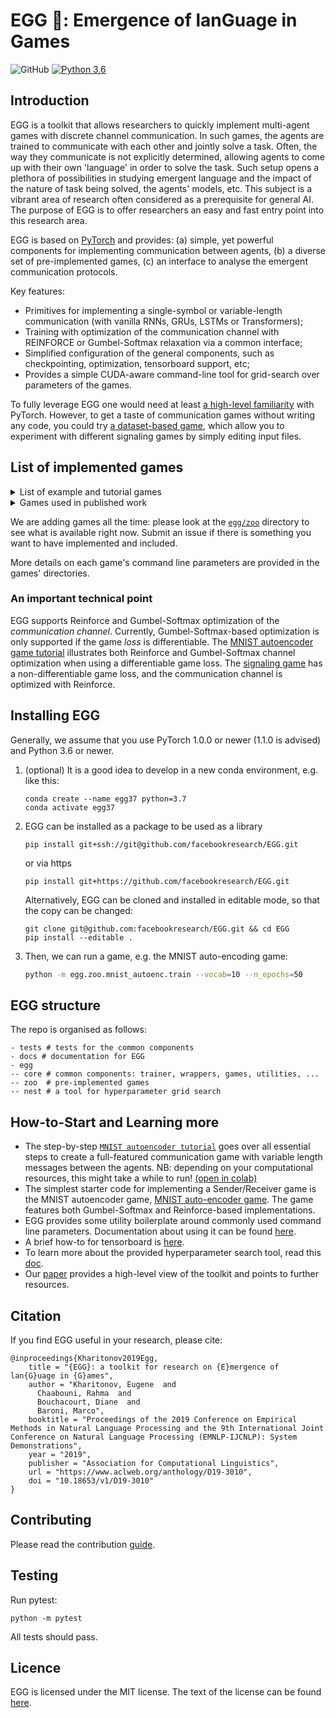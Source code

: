 # EGG 🐣: Emergence of lanGuage in Games

![GitHub](https://img.shields.io/github/license/facebookresearch/EGG)
[![Python 3.6](https://img.shields.io/badge/python-3.6-blue.svg)](https://www.python.org/downloads/release/python-360/)

## Introduction

EGG is a toolkit that allows researchers to quickly implement multi-agent games with discrete channel communication. In 
such games, the agents are trained to communicate with each other and jointly solve a task. Often, the way they communicate is not explicitly determined, allowing agents to come up with their own 'language' in order to solve the task.
Such setup opens a plethora of possibilities in studying emergent language and the impact of the nature of task being solved, the agents' models, etc. This subject is a vibrant area of research often considered as a prerequisite for general AI. The purpose of EGG is to offer researchers an easy and fast entry point into this research area.

EGG is based on [PyTorch](https://pytorch.org/) and provides: (a) simple, yet powerful components for implementing 
communication between agents, (b) a diverse set of pre-implemented games, (c) an interface to analyse the emergent 
communication protocols.

Key features:
 * Primitives for implementing a single-symbol or variable-length communication (with vanilla RNNs, GRUs, LSTMs or Transformers);
 * Training with optimization of the communication channel with REINFORCE or Gumbel-Softmax relaxation via a common interface;
 * Simplified configuration of the general components, such as checkpointing, optimization, tensorboard support, etc;
 * Provides a simple CUDA-aware command-line tool for grid-search over parameters of the games.

To fully leverage EGG one would need at least [a high-level familiarity](https://pytorch.org/tutorials/beginner/deep_learning_60min_blitz.html)
with PyTorch. However, to get a taste of communication games without writing any code, you could try [a dataset-based game](/egg/zoo/external_game), which allow you to experiment with different signaling games by simply editing input files. 

## List of implemented games

<details><summary>List of example and tutorial games</summary><p>
 
 * [`MNIST autoencoder tutorial`](/tutorials/EGG%20walkthrough%20with%20a%20MNIST%20autoencoder.ipynb): A Jupyter tutorial that implements a MNIST discrete auto-encoder step-by-step, covering the basic concepts of EGG. The tutorial starts with pre-training a "vision" module and builds single- and multiple symbol auto-encoder communication games with channel optimization done by Reinforce and Gumbel-Softmax relaxation ([notebook](/tutorials/EGG%20walkthrough%20with%20a%20MNIST%20autoencoder.ipynb) / [colab](https://colab.research.google.com/github/facebookresearch/EGG/blob/master/tutorials/EGG%20walkthrough%20with%20a%20MNIST%20autoencoder.ipynb)).
 
 * [`egg/zoo/signal_game`](/egg/zoo/signal_game): Modern version of a Lewis' signaling game. In this game, Sender is presented with a target image and with one or more distractor images. Then all images are shuffled and Receiver has to point to the target image based on a message from Sender. This implementation is based on Diane Bouchacourt's code.
 
 * [`egg/zoo/simple_autoenc`](/egg/zoo/simple_autoenc): Discrete auto-encoder Sender/Receiver game that auto-encodes one-hot vectors using variable-length messages.
 * [`egg/zoo/mnist_autoenc`](/egg/zoo/mnist_autoenc): Discrete MNIST auto-encoder game. In this Sender/Receiver game, Sender looks onto a MNIST image and sends a single symbol to Receiver, who tries to recover the image.
 * [`egg/zoo/summation`](/egg/zoo/summation): Sender and Receiver are jointly trained to recognize the `a^nb^n` grammar: Sender reads an input sequence and Receiver answers if the sequence belongs to the grammar. Which agent actually counts, Sender or Receiver? Does Sender make the decision and send it to Receiver? Or does Sender encode the incoming sequence in the message and it is Receiver that make the decision? Or something in-between?
 * [`egg/zoo/external_game`](/egg/zoo/external_game): A signaling game that takes inputs and ground-truth outputs from CSV files. 
</p></details>

 <details><summary>Games used in published work</summary><p>
 
  * [`egg/zoo/channel`](/egg/zoo/channel): _Anti-efficient encoding in emergent communication._ Rahma Chaabouni, Eugene Kharitonov, Emmanuel Dupoux, Marco Baroni. NeurIPS 2019.
  
  * [`egg/zoo/objects_game`](/egg/zoo/objects_game): _Focus on What’s Informative and Ignore What’s not: Communication Strategies in a Referential Game._ Roberto Dessì, Diane Bouchacourt, Davide Crepaldi, Marco Baroni. NeurIPS Workshop on Emergent Communication 2019. A Sender/Receiver game where the Sender sees a target as a vector of discrete properties (*e.g.* [2, 4, 3, 1] for a game with 4 dimensions) and the Receiver has to recognize the target among a lineup of target+distractor(s).
  
  * [`egg/zoo/compo_vs_generalization`](egg/zoo/compo_vs_generalization) _Compositionality and Generalization in Emergent Languages._ Rahma Chaabouni, Eugene Kharitonov, Diane Bouchacourt, Emmanuel Dupoux, Marco Baroni. ACL 2020.
  
  * [`egg/zoo/language_bottleneck`](/egg/zoo/language_bottleneck) _Entropy Minimization In Emergent Languages._ Eugene Kharitonov, Rahma Chaabouni, Diane Bouchacourt, Marco Baroni. ICML 2020. `egg/zoo/language_bottleneck` contains a set of games that study the information bottleneck property of the discrete communication channel. This poperty is illustrated in an EGG-based example of MNIST-based style transfer without an adversary ([notebook](/egg/zoo/language_bottleneck/mnist-style-transfer-via-bottleneck.ipynb) / [colab](https://colab.research.google.com/github/facebookresearch/EGG/blob/master/egg/zoo/language_bottleneck/mnist-style-transfer-via-bottleneck.ipynb)).

</p></details>

We are adding games all the time: please look at the [`egg/zoo`](/egg/zoo) directory to see what is available right now. Submit an issue if there is something you want to have implemented and included.

More details on each game's command line parameters are provided in the games' directories.

### An important technical point

EGG supports Reinforce and Gumbel-Softmax optimization of the *communication channel*. Currently, Gumbel-Softmax-based optimization is only supported if the game *loss* is differentiable. The [MNIST autoencoder game tutorial](/tutorials/EGG%20walkthrough%20with%20a%20MNIST%20autoencoder.ipynb) illustrates both Reinforce and Gumbel-Softmax channel optimization when using a differentiable game loss. The [signaling game](/egg/zoo/signal_game) has a non-differentiable game loss, and the communication channel is optimized with Reinforce.

## Installing EGG

Generally, we assume that you use PyTorch 1.0.0 or newer (1.1.0 is advised) and Python 3.6 or newer. 

 1. (optional) It is a good idea to develop in a new conda environment, e.g. like this:
    ```
    conda create --name egg37 python=3.7
    conda activate egg37
    ```
 2. EGG can be installed as a package to be used as a library
    ```
    pip install git+ssh://git@github.com/facebookresearch/EGG.git
    ```
    or via https
    ```
    pip install git+https://github.com/facebookresearch/EGG.git
    ```
    Alternatively, EGG can be cloned and installed in editable mode, so that the copy can be changed:
    ```
    git clone git@github.com:facebookresearch/EGG.git && cd EGG
    pip install --editable .
    ```
 3.
    Then, we can run a game, e.g. the MNIST auto-encoding game:
    ```bash
    python -m egg.zoo.mnist_autoenc.train --vocab=10 --n_epochs=50
    ```

## EGG structure

The repo is organised as follows:
```
- tests # tests for the common components
- docs # documentation for EGG
- egg
-- core # common components: trainer, wrappers, games, utilities, ...
-- zoo  # pre-implemented games 
-- nest # a tool for hyperparameter grid search
```

## How-to-Start and Learning more
* The step-by-step [`MNIST autoencoder tutorial`](/tutorials/EGG%20walkthrough%20with%20a%20MNIST%20autoencoder.ipynb) goes over all essential steps to create a full-featured communication game with variable length messages between the agents. NB: depending on your computational resources, this might take a while to run! [(open in colab)](https://colab.research.google.com/github/facebookresearch/EGG/blob/master/tutorials/EGG%20walkthrough%20with%20a%20MNIST%20autoencoder.ipynb)
* The simplest starter code for implementing a Sender/Receiver game is the MNIST autoencoder
game, [MNIST auto-encoder game](/egg/zoo/mnist_autoenc). The game features both Gumbel-Softmax 
and Reinforce-based implementations.
* EGG provides some utility boilerplate around commonly used command line parameters. Documentation about using it can be found
[here](docs/CL.md).
* A brief how-to for tensorboard is [here](docs/tensorboard.md).
* To learn more about the provided hyperparameter search tool, read this [doc](docs/nest.md).
* Our [paper](https://arxiv.org/abs/1907.00852) provides a high-level view of the toolkit and points to further resources.


## Citation
If you find EGG useful in your research, please cite:
```
@inproceedings{Kharitonov2019Egg,
    title = "{EGG}: a toolkit for research on {E}mergence of lan{G}uage in {G}ames",
    author = "Kharitonov, Eugene  and
      Chaabouni, Rahma  and
      Bouchacourt, Diane  and
      Baroni, Marco",
    booktitle = "Proceedings of the 2019 Conference on Empirical Methods in Natural Language Processing and the 9th International Joint Conference on Natural Language Processing (EMNLP-IJCNLP): System Demonstrations",
    year = "2019",
    publisher = "Association for Computational Linguistics",
    url = "https://www.aclweb.org/anthology/D19-3010",
    doi = "10.18653/v1/D19-3010"
}
```

## Contributing
Please read the contribution [guide](CONTRIBUTING.md).


## Testing
Run pytest:

```
python -m pytest
```

All tests should pass.

## Licence
EGG is licensed under the MIT license. The text of the license can be found [here](LICENSE).


